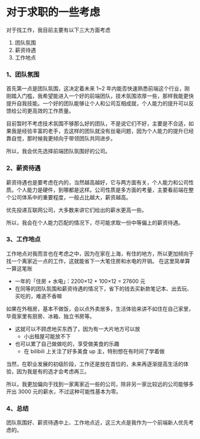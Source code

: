 # 对于求职的一些考虑

对于找工作，我目前主要有以下三大方面考虑

1. 团队氛围
2. 薪资待遇
3. 工作地点


### 1、团队氛围

首先第一点是团队氛围，这决定着未来 1~2 年内能否快速熟悉前端这个行业，刚刚踏入门槛，我希望能进入一个好的前端团队，技术氛围浓厚一些，那样我能更快提升自我技能。一个好的团队能够让个人和公司互相成就，个人能力的提升可以反馈给公司更高效的工作质量。

目前暂时不考虑技术氛围不够那么好的团队，不是说它们不好，主要是不合适，如果我是经验丰富的老手，去这样的团队就没有丝毫问题，因为个人能力的提升已经靠自觉，那时候我更倾向于带领团队共同进步。

所以，我会优先选择前端团队氛围好的公司。

### 2、薪资待遇

薪资待遇也是要考虑在内的，当然越高越好，它与两方面有关，个人能力和公司性质。个人能力是硬件，到哪都是这样。公司性质是多方面的考量，主要看前端在整个公司体系中的重要程度，一般占比越大，薪资越高。

优先投递互联网公司，大多数来讲它们给出的薪水更高一些。

所以，我会在个人能力匹配的情况下，尽可能求取一份中等偏上的薪资待遇。

### 3、工作地点

工作地点对我而言也在考虑之中，因为在家在上海，有住的地方，所以更加倾向于找一个离家近一点的工作，这就能省下一大笔住房和水电的开销。
在这里简单算一算这笔账

- 一年的「住房 + 水电」：2200×12 + 100×12 = 27600 元
- 在同等的团队氛围和薪资待遇的情况下，省下的钱去买新款笔记本、出去玩、买吃的，难道不香嘛


如果在外租房，基本不做饭，会以点外卖居多，生活体验来讲不如住在自己家里，毕竟家里有厨房、冰箱、独立书房等。

- 这就可以不顾虑地买东西了，因为有一大片地方可以放
   - 小出租屋可能放不下
- 也可以累了自己做做吃的，享受做美食的乐趣
   - 在 bilibili 上关注了好多美食 up 主，特别想在有时间了学着做


当然，在职业发展的初级阶段，工作还是放在首位的，未来再逐渐提高生活的体验，因为我是有的选才会考虑再三。

所以，我更加偏向于找到一家离家近一些的公司，除非另一家比较远的公司能够多开出 3000 元的薪水，不过这种可能性基本为零。


### 4、总结

团队氛围好、薪资待遇中上、工作地点近，这三大点是我作为一个前端新人优先考虑的。
